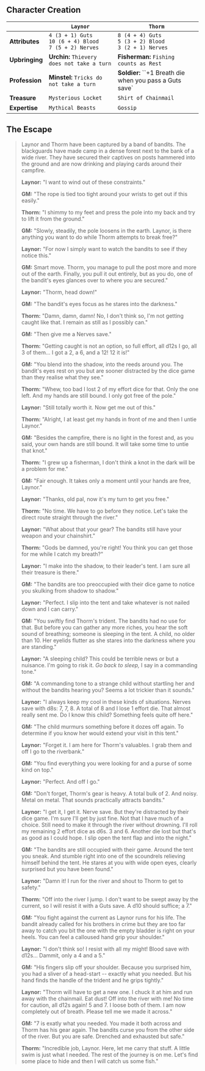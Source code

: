 ## Character Creation


|                | `Laynor`                                                     | `Thorm`                                                     |
| -------------- | ------------------------------------------------------------ | ----------------------------------------------------------- |
| **Attributes** | `4 (3 + 1) Guts`<br>`10 (6 + 4) Blood`<br>`7 (5 + 2) Nerves` | `8 (4 + 4) Guts`<br>`5 (3 + 2) Blood`<br>`3 (2 + 1) Nerves` |
| **Upbringing** | **Urchin:** `Thievery does not take a turn`                  | **Fisherman:** `Fishing counts as Rest`                     |
| **Profession** | **Minstel:** `Tricks do not take a turn`                     | **Soldier:** ``+1 Breath die when you pass a Guts save`     |
| **Treasure**   | `Mysterious Locket`                                          | `Shirt of Chainmail`                                        |
| **Expertise**  | `Mythical Beasts`                                            | `Gossip`                                                    |

## The Escape

> Laynor and Thorm have been captured by a band of bandits. The blackguards have made camp in a dense forest next to the bank of a wide river. They have secured their captives on posts hammered into the ground and are now drinking and playing cards around their campfire.
>
>**Laynor:** "I want to wind out of these constraints."
>
>**GM:** "The rope is tied too tight around your wrists to get out if this easily."
>
>**Thorm:** "I shimmy to my feet and press the pole into my back and try to lift it from the ground."
>
>**GM:** "Slowly, steadily, the pole loosens in the earth. Laynor, is there anything you want to do while Thorm attempts to break free?"
>
>**Laynor:** "For now I simply want to watch the bandits to see if they notice this."
>
>**GM:** Smart move. Thorm, you manage to pull the post more and more out of the earth. Finally, you pull it out entirely, but as you do, one of the bandit's eyes glances over to where you are secured."
>
>**Laynor:** "Thorm, head down!"
>
>**GM:** "The bandit's eyes focus as he stares into the darkness."
>
>**Thorm:** "Damn, damn, damn! No, I don't think so, I'm not getting caught like that. I remain as still as I possibly can."
>
>**GM:** "Then give me a Nerves save."
>
>**Thorm:** "Getting caught is not an option, so full effort, all d12s I go, all 3 of them... I got a 2, a 6, and a 12! 12 it is!"
>
>**GM:** "You blend into the shadow, into the reeds around you. The bandit's eyes rest on you but are sooner distracted by the dice game than they realise what they see."
>
>**Thorm:** "Whew, too bad I lost 2 of my effort dice for that. Only the one left. And my hands are still bound. I only got free of the pole."
>
>**Laynor:** "Still totally worth it. Now get me out of this."
>
>**Thorm:** "Alright, I at least get my hands in front of me and then I untie Laynor."
>
>**GM:** "Besides the campfire, there is no light in the forest and, as you said, your own hands are still bound. It will take some time to untie that knot."
>
>**Thorm:** "I grew up a fisherman, I don't think a knot in the dark will be a problem for me."
>
>**GM:** "Fair enough. It takes only a moment until your hands are free, Laynor."
>
>**Laynor:** "Thanks, old pal, now it's my turn to get you free."
>
>**Thorm:** "No time. We have to go before they notice. Let's take the direct route straight through the river."
>
>**Laynor:** "What about that your gear? The bandits still have your weapon and your chainshirt."
>
>**Thorm:** "Gods be damned, you're right! You think you can get those for me while I catch my breath?"
>
>**Laynor:** "I make into the shadow, to their leader's tent. I am sure all their treasure is there."
>
>**GM:** "The bandits are too preoccupied with their dice game to notice you skulking from shadow to shadow."
>
>**Laynor:** "Perfect. I slip into the tent and take whatever is not nailed down and I can carry."
>
>**GM:** "You swiftly find Thorm's trident. The bandits had no use for that. But before you can gather any more riches, you hear the soft sound of breathing; someone is sleeping in the tent. A child, no older than 10. Her eyelids flutter as she stares into the darkness where you are standing."
>
>**Laynor:** "A sleeping child? This could be terrible news or but a nuisance. I'm going to risk it. *Go back to sleep,* I say in a commanding tone."
>
>**GM:** "A commanding tone to a strange child without startling her and without the bandits hearing you? Seems a lot trickier than it sounds."
>
>**Laynor:** "I always keep my cool in these kinds of situations. Nerves save with d8s: 7, 7, 8. A total of 8 and I lose 1 effort die. That almost really sent me. Do I know this child? Something feels quite off here."
>
>**GM:** "The child murmurs something before it dozes off again. To determine if you know her would extend your visit in this tent."
>
>**Laynor:** "Forget it. I am here for Thorm's valuables. I grab them and off I go to the riverbank."
>
>**GM:** "You find everything you were looking for and a purse of some kind on top."
>
>**Laynor:** "Perfect. And off I go."
>
>**GM:** "Don't forget, Thorm's gear is heavy. A total bulk of 2. And noisy. Metal on metal. That sounds practically attracts bandits."
>
>**Laynor:** "I get it, I get it. Nerve save. But they're distracted by their dice game. I'm sure I'll get by just fine. Not that I have much of a choice. Still need to make it through the river without drowning. I'll roll my remaining 2 effort dice as d6s. 3 and 6. Another die lost but that's as good as I could hope. I slip open the tent flap and into the night."
>
>**GM:** "The bandits are still occupied with their game. Around the tent you sneak. And stumble right into one of the scoundrels relieving himself behind the tent. He stares at you with wide open eyes, clearly surprised but you have been found."
>
>**Laynor:** "Damn it! I run for the river and shout to Thorm to get to safety."
>
>**Thorm:** "Off into the river I jump. I don't want to be swept away by the current, so I will resist it with a Guts save. A d10 should suffice; a 7."
>
>**GM:** "You fight against the current as Laynor runs for his life. The bandit already called for his brothers in crime but they are too far away to catch you bit the one with the empty bladder is right on your heels. You can feel a calloused hand grip your shoulder."
>
>**Laynor:** "I don't think so! I resist with all my might! Blood save with d12s... Dammit, only a 4 and a 5."
>
>**GM:** "His fingers slip off your shoulder. Because you surprised him, you had a sliver of a head-start -- exactly what you needed. But his hand finds the handle of the trident and he grips tightly."
>
>**Laynor:** "Thorm will have to get a new one. I chuck it at him and run away with the chainmail. Eat dust! Off into the river with me! No time for caution, all d12s again! 5 and 7. I loose both of them. I am now completely out of breath. Please tell me we made it across."
>
>**GM:** "7 is exatly what you needed. You made it both across and Thorm has his gear again. The bandits curse you from the other side of the river. But you are safe. Drenched and exhausted but safe."
>
>**Thorm:** "Incredible job, Laynor. Here, let me carry that stuff. A little swim is just what I needed. The rest of the journey is on me. Let's find some place to hide and then I will catch us some fish."